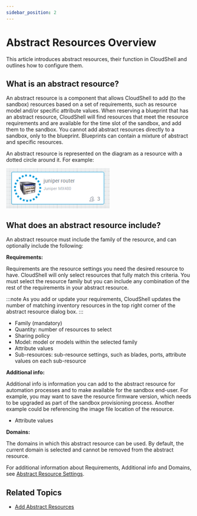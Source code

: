 ```yaml
---
sidebar_position: 2
---
```


# Abstract Resources Overview

This article introduces abstract resources, their function in CloudShell and outlines how to configure them.

## What is an abstract resource?

An abstract resource is a component that allows CloudShell to add (to the sandbox) resources based on a set of requirements, such as resource model and/or specific attribute values. When reserving a blueprint that has an abstract resource, CloudShell will find resources that meet the resource requirements and are available for the time slot of the sandbox, and add them to the sandbox. You cannot add abstract resources directly to a sandbox, only to the blueprint. Blueprints can contain a mixture of abstract and specific resources.

An abstract resource is represented on the diagram as a resource with a dotted circle around it. For example:

![](/Images/CloudShell-Portal/Lab-Management/Working-with-Resources/Abstract-Resource-1.png)

## What does an abstract resource include?

An abstract resource must include the family of the resource, and can optionally include the following:

**Requirements:**

Requirements are the resource settings you need the desired resource to have. CloudShell will only select resources that fully match this criteria. You must select the resource family but you can include any combination of the rest of the requirements in your abstract resource.

:::note
As you add or update your requirements, CloudShell updates the number of matching inventory resources in the top right corner of the abstract resource dialog box.
:::

- Family (mandatory)
- Quantity: number of resources to select
- Sharing policy
- Model: model or models within the selected family
- Attribute values
- Sub-resources: sub-resource settings, such as blades, ports, attribute values on each sub-resource

**Additional info:**

Additional info is information you can add to the abstract resource for automation processes and to make available for the sandbox end-user. For example, you may want to save the resource firmware version, which needs to be upgraded as part of the sandbox provisioning process. Another example could be referencing the image file location of the resource.

- Attribute values

**Domains:**

The domains in which this abstract resource can be used. By default, the current domain is selected and cannot be removed from the abstract resource.

For additional information about Requirements, Additional info and Domains, see [Abstract Resource Settings](https://help.quali.com/Online%20Help/0.0/Portal/Content/CSP/INVN/Abst-Rsrc-Tmplt-Sttngs.htm).

## Related Topics

- [Add Abstract Resources](https://help.quali.com/Online%20Help/0.0/Portal/Content/CSP/LAB-MNG/RSRC-n-SRVC-Wrk-wth-Abst-Rsrc.htm)